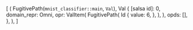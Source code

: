 [
    (
        FugitivePath(`mnist_classifier::main`, `Val`),
        Val {
            [salsa id]: 0,
            domain_repr: Omni,
            opr: ValItem(
                FugitivePath(
                    Id {
                        value: 6,
                    },
                ),
            ),
            opds: [],
        },
    ),
]